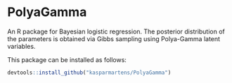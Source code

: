 # PolyaGamma

An R package for Bayesian logistic regression. 
The posterior distribution of the parameters is obtained via Gibbs sampling using Polya-Gamma latent variables. 

This package can be installed as follows:

```R
devtools::install_github("kasparmartens/PolyaGamma")
```
